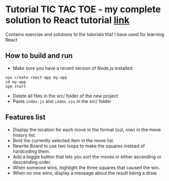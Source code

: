 # Tutorial TIC TAC TOE - my complete solution to React tutorial [link](https://reactjs.org/tutorial/tutorial.html)
Contains exercise and solutions to the tutorials that I have used for learning React

## How to build and run

- Make sure you have a recent version of Node.js installed.

```
npx create-react-app my-app
cd my-app
npm start
```
- Delete all files in the src/ folder of the new project
- Paste `index.js` and `index.css` in the src/ folder

## Features list

- Display the location for each move in the format (col, row) in the move history list.
- Bold the currently selected item in the move list.
- Rewrite Board to use two loops to make the squares instead of hardcoding them.
- Add a toggle button that lets you sort the moves in either ascending or descending order.
- When someone wins, highlight the three squares that caused the win.
- When no one wins, display a message about the result being a draw.
